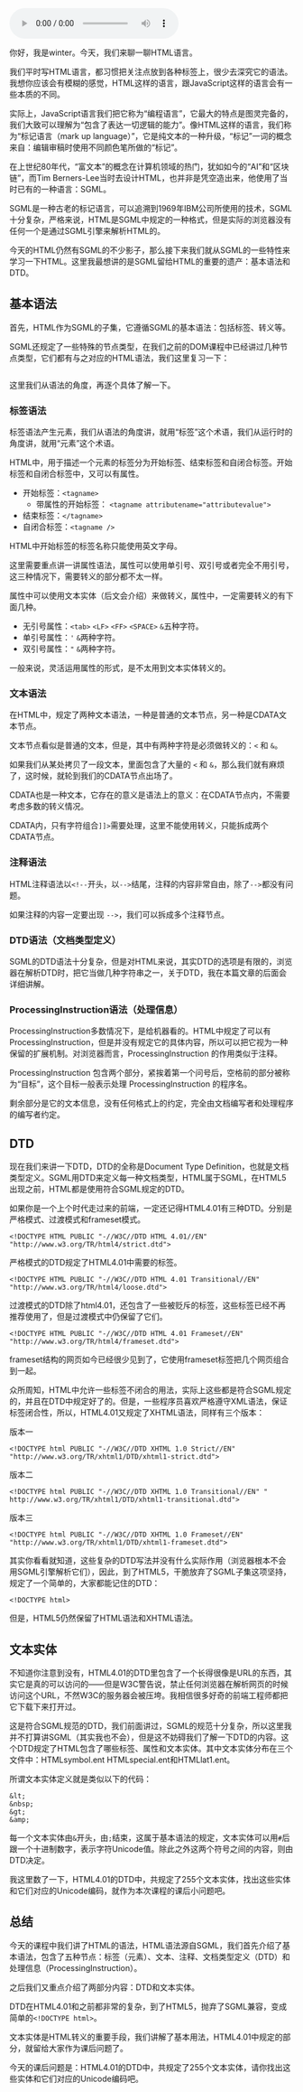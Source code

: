 <audio title="HTML语言：DTD到底是什么？" src="https://static001.geekbang.org/resource/audio/84/f1/849b29c85a00830744e0573f5361c5f1.mp3" controls="controls"></audio> 
<p>你好，我是winter。今天，我们来聊一聊HTML语言。</p><p>我们平时写HTML语言，都习惯把关注点放到各种标签上，很少去深究它的语法。我想你应该会有模糊的感觉，HTML这样的语言，跟JavaScript这样的语言会有一些本质的不同。</p><p>实际上，JavaScript语言我们把它称为“编程语言”，它最大的特点是图灵完备的，我们大致可以理解为“包含了表达一切逻辑的能力”。像HTML这样的语言，我们称为“标记语言（mark up language）”，它是纯文本的一种升级，“标记”一词的概念来自：编辑审稿时使用不同颜色笔所做的“标记”。</p><p>在上世纪80年代，“富文本”的概念在计算机领域的热门，犹如如今的“AI”和“区块链”，而Tim Berners-Lee当时去设计HTML，也并非是凭空造出来，他使用了当时已有的一种语言：SGML。</p><p>SGML是一种古老的标记语言，可以追溯到1969年IBM公司所使用的技术，SGML十分复杂，严格来说，HTML是SGML中规定的一种格式，但是实际的浏览器没有任何一个是通过SGML引擎来解析HTML的。</p><p>今天的HTML仍然有SGML的不少影子，那么接下来我们就从SGML的一些特性来学习一下HTML。这里我最想讲的是SGML留给HTML的重要的遗产：基本语法和DTD。</p><!-- [[[read_end]]] --><h2>基本语法</h2><p>首先，HTML作为SGML的子集，它遵循SGML的基本语法：包括标签、转义等。</p><p>SGML还规定了一些特殊的节点类型，在我们之前的DOM课程中已经讲过几种节点类型，它们都有与之对应的HTML语法，我们这里复习一下：</p><p><img src="https://static001.geekbang.org/resource/image/b6/bc/b6fdf08dbe47c837e274ff1bb6f630bc.jpg?wh=1016*581" alt=""></p><p>这里我们从语法的角度，再逐个具体了解一下。</p><h3>标签语法</h3><p>标签语法产生元素，我们从语法的角度讲，就用“标签”这个术语，我们从运行时的角度讲，就用“元素”这个术语。</p><p>HTML中，用于描述一个元素的标签分为开始标签、结束标签和自闭合标签。开始标签和自闭合标签中，又可以有属性。</p><ul>
<li>开始标签：<code>&lt;tagname&gt;</code>
<ul>
<li>带属性的开始标签： <code>&lt;tagname attributename="attributevalue"&gt;</code></li>
</ul>
</li>
<li>结束标签：<code>&lt;/tagname&gt;</code></li>
<li>自闭合标签：<code>&lt;tagname /&gt;</code></li>
</ul><p>HTML中开始标签的标签名称只能使用英文字母。</p><p>这里需要重点讲一讲属性语法，属性可以使用单引号、双引号或者完全不用引号，这三种情况下，需要转义的部分都不太一样。</p><p>属性中可以使用文本实体（后文会介绍）来做转义，属性中，一定需要转义的有下面几种。</p><ul>
<li>无引号属性：<code>&lt;tab&gt;</code> <code>&lt;LF&gt;</code> <code>&lt;FF&gt;</code> <code>&lt;SPACE&gt;</code> <code>&amp;</code>五种字符。</li>
<li>单引号属性：<code>'</code> <code>&amp;</code>两种字符。</li>
<li>双引号属性：<code>"</code> <code>&amp;</code>两种字符。</li>
</ul><p>一般来说，灵活运用属性的形式，是不太用到文本实体转义的。</p><h3>文本语法</h3><p>在HTML中，规定了两种文本语法，一种是普通的文本节点，另一种是CDATA文本节点。</p><p>文本节点看似是普通的文本，但是，其中有两种字符是必须做转义的：<code>&lt;</code> 和 <code>&amp;</code>。</p><p>如果我们从某处拷贝了一段文本，里面包含了大量的 <code>&lt;</code> 和 <code>&amp;</code>，那么我们就有麻烦了，这时候，就轮到我们的CDATA节点出场了。</p><p>CDATA也是一种文本，它存在的意义是语法上的意义：在CDATA节点内，不需要考虑多数的转义情况。</p><p>CDATA内，只有字符组合<code>]]&gt;</code>需要处理，这里不能使用转义，只能拆成两个CDATA节点。</p><h3>注释语法</h3><p>HTML注释语法以<code>&lt;!--</code>开头，以<code>--&gt;</code>结尾，注释的内容非常自由，除了<code>--&gt;</code>都没有问题。</p><p>如果注释的内容一定要出现 <code>--&gt;</code>，我们可以拆成多个注释节点。</p><h3>DTD语法（文档类型定义）</h3><p>SGML的DTD语法十分复杂，但是对HTML来说，其实DTD的选项是有限的，浏览器在解析DTD时，把它当做几种字符串之一，关于DTD，我在本篇文章的后面会详细讲解。</p><h3>ProcessingInstruction语法（处理信息）</h3><p>ProcessingInstruction多数情况下，是给机器看的。HTML中规定了可以有ProcessingInstruction，但是并没有规定它的具体内容，所以可以把它视为一种保留的扩展机制。对浏览器而言，ProcessingInstruction 的作用类似于注释。</p><p>ProcessingInstruction 包含两个部分，紧挨着第一个问号后，空格前的部分被称为“目标”，这个目标一般表示处理 ProcessingInstruction 的程序名。</p><p>剩余部分是它的文本信息，没有任何格式上的约定，完全由文档编写者和处理程序的编写者约定。</p><h2>DTD</h2><p>现在我们来讲一下DTD，DTD的全称是Document Type Definition，也就是文档类型定义。SGML用DTD来定义每一种文档类型，HTML属于SGML，在HTML5出现之前，HTML都是使用符合SGML规定的DTD。</p><p>如果你是一个上个时代走过来的前端，一定还记得HTML4.01有三种DTD。分别是严格模式、过渡模式和frameset模式。</p><pre><code class="language-html">&lt;!DOCTYPE HTML PUBLIC "-//W3C//DTD HTML 4.01//EN" "http://www.w3.org/TR/html4/strict.dtd"&gt;
</code></pre><p>严格模式的DTD规定了HTML4.01中需要的标签。</p><pre><code class="language-html">&lt;!DOCTYPE HTML PUBLIC "-//W3C//DTD HTML 4.01 Transitional//EN" "http://www.w3.org/TR/html4/loose.dtd"&gt;
</code></pre><p>过渡模式的DTD除了html4.01，还包含了一些被贬斥的标签，这些标签已经不再推荐使用了，但是过渡模式中仍保留了它们。</p><pre><code class="language-html">&lt;!DOCTYPE HTML PUBLIC "-//W3C//DTD HTML 4.01 Frameset//EN" "http://www.w3.org/TR/html4/frameset.dtd"&gt;
</code></pre><p>frameset结构的网页如今已经很少见到了，它使用frameset标签把几个网页组合到一起。</p><p>众所周知，HTML中允许一些标签不闭合的用法，实际上这些都是符合SGML规定的，并且在DTD中规定好了的。但是，一些程序员喜欢严格遵守XML语法，保证标签闭合性，所以，HTML4.01又规定了XHTML语法，同样有三个版本：</p><p>版本一</p><pre><code class="language-html">&lt;!DOCTYPE html PUBLIC "-//W3C//DTD XHTML 1.0 Strict//EN" 
"http://www.w3.org/TR/xhtml1/DTD/xhtml1-strict.dtd"&gt;
</code></pre><p>版本二</p><pre><code class="language-html">&lt;!DOCTYPE html PUBLIC "-//W3C//DTD XHTML 1.0 Transitional//EN" "
http://www.w3.org/TR/xhtml1/DTD/xhtml1-transitional.dtd"&gt;
</code></pre><p>版本三</p><pre><code class="language-html">&lt;!DOCTYPE html PUBLIC "-//W3C//DTD XHTML 1.0 Frameset//EN" 
"http://www.w3.org/TR/xhtml1/DTD/xhtml1-frameset.dtd"&gt;
</code></pre><p>其实你看看就知道，这些复杂的DTD写法并没有什么实际作用（浏览器根本不会用SGML引擎解析它们），因此，到了HTML5，干脆放弃了SGML子集这项坚持，规定了一个简单的，大家都能记住的DTD：</p><pre><code class="language-html">&lt;!DOCTYPE html&gt;
</code></pre><p>但是，HTML5仍然保留了HTML语法和XHTML语法。</p><h2>文本实体</h2><p>不知道你注意到没有，HTML4.01的DTD里包含了一个长得很像是URL的东西，其实它是真的可以访问的——但是W3C警告说，禁止任何浏览器在解析网页的时候访问这个URL，不然W3C的服务器会被压垮。我相信很多好奇的前端工程师都把它下载下来打开过。</p><p>这是符合SGML规范的DTD，我们前面讲过，SGML的规范十分复杂，所以这里我并不打算讲SGML（其实我也不会），但是这不妨碍我们了解一下DTD的内容。这个DTD规定了HTML包含了哪些标签、属性和文本实体。其中文本实体分布在三个文件中：HTMLsymbol.ent HTMLspecial.ent和HTMLlat1.ent。</p><p>所谓文本实体定义就是类似以下的代码：</p><pre><code class="language-HTML">&amp;lt;
&amp;nbsp;
&amp;gt;
&amp;amp;
</code></pre><p>每一个文本实体由<code>&amp;</code>开头，由<code>;</code>结束，这属于基本语法的规定，文本实体可以用<code>#</code>后跟一个十进制数字，表示字符Unicode值。除此之外这两个符号之间的内容，则由DTD决定。</p><p>我这里数了一下，HTML4.01的DTD中，共规定了255个文本实体，找出这些实体和它们对应的Unicode编码，就作为本次课程的课后小问题吧。</p><h2>总结</h2><p>今天的课程中我们讲了HTML的语法，HTML语法源自SGML，我们首先介绍了基本语法，包含了五种节点：标签（元素）、文本、注释、文档类型定义（DTD）和处理信息（ProcessingInstruction）。</p><p>之后我们又重点介绍了两部分内容：DTD和文本实体。</p><p>DTD在HTML4.01和之前都非常的复杂，到了HTML5，抛弃了SGML兼容，变成简单的<code>&lt;!DOCTYPE html&gt;</code>。</p><p>文本实体是HTML转义的重要手段，我们讲解了基本用法，HTML4.01中规定的部分，就留给大家作为课后问题了。</p><p>今天的课后问题是：HTML4.01的DTD中，共规定了255个文本实体，请你找出这些实体和它们对应的Unicode编码吧。</p>